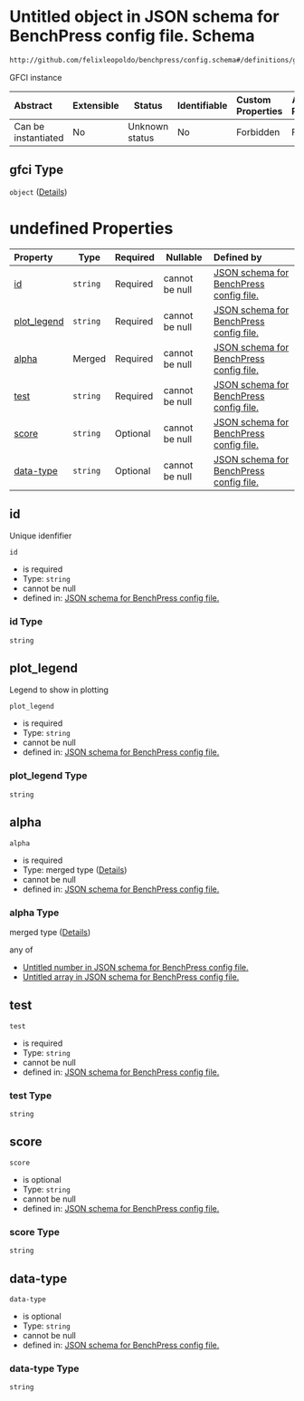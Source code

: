 # Untitled object in JSON schema for BenchPress config file. Schema

```txt
http://github.com/felixleopoldo/benchpress/config.schema#/definitions/gfci
```

GFCI instance


| Abstract            | Extensible | Status         | Identifiable | Custom Properties | Additional Properties | Access Restrictions | Defined In                                                               |
| :------------------ | ---------- | -------------- | ------------ | :---------------- | --------------------- | ------------------- | ------------------------------------------------------------------------ |
| Can be instantiated | No         | Unknown status | No           | Forbidden         | Forbidden             | none                | [config.schema.json\*](../out/config.schema.json "open original schema") |

## gfci Type

`object` ([Details](config-definitions-gfci.md))

# undefined Properties

| Property                    | Type     | Required | Nullable       | Defined by                                                                                                                                                                                            |
| :-------------------------- | -------- | -------- | -------------- | :---------------------------------------------------------------------------------------------------------------------------------------------------------------------------------------------------- |
| [id](#id)                   | `string` | Required | cannot be null | [JSON schema for BenchPress config file.](config-definitions-gfci-properties-id.md "http&#x3A;//github.com/felixleopoldo/benchpress/config.schema#/definitions/gfci/properties/id")                   |
| [plot_legend](#plot_legend) | `string` | Required | cannot be null | [JSON schema for BenchPress config file.](config-definitions-gfci-properties-plot_legend.md "http&#x3A;//github.com/felixleopoldo/benchpress/config.schema#/definitions/gfci/properties/plot_legend") |
| [alpha](#alpha)             | Merged   | Required | cannot be null | [JSON schema for BenchPress config file.](config-definitions-flexprob.md "http&#x3A;//github.com/felixleopoldo/benchpress/config.schema#/definitions/gfci/properties/alpha")                          |
| [test](#test)               | `string` | Required | cannot be null | [JSON schema for BenchPress config file.](config-definitions-gfci-properties-test.md "http&#x3A;//github.com/felixleopoldo/benchpress/config.schema#/definitions/gfci/properties/test")               |
| [score](#score)             | `string` | Optional | cannot be null | [JSON schema for BenchPress config file.](config-definitions-gfci-properties-score.md "http&#x3A;//github.com/felixleopoldo/benchpress/config.schema#/definitions/gfci/properties/score")             |
| [data-type](#data-type)     | `string` | Optional | cannot be null | [JSON schema for BenchPress config file.](config-definitions-gfci-properties-data-type.md "http&#x3A;//github.com/felixleopoldo/benchpress/config.schema#/definitions/gfci/properties/data-type")     |

## id

Unique idenfifier


`id`

-   is required
-   Type: `string`
-   cannot be null
-   defined in: [JSON schema for BenchPress config file.](config-definitions-gfci-properties-id.md "http&#x3A;//github.com/felixleopoldo/benchpress/config.schema#/definitions/gfci/properties/id")

### id Type

`string`

## plot_legend

Legend to show in plotting


`plot_legend`

-   is required
-   Type: `string`
-   cannot be null
-   defined in: [JSON schema for BenchPress config file.](config-definitions-gfci-properties-plot_legend.md "http&#x3A;//github.com/felixleopoldo/benchpress/config.schema#/definitions/gfci/properties/plot_legend")

### plot_legend Type

`string`

## alpha




`alpha`

-   is required
-   Type: merged type ([Details](config-definitions-flexprob.md))
-   cannot be null
-   defined in: [JSON schema for BenchPress config file.](config-definitions-flexprob.md "http&#x3A;//github.com/felixleopoldo/benchpress/config.schema#/definitions/gfci/properties/alpha")

### alpha Type

merged type ([Details](config-definitions-flexprob.md))

any of

-   [Untitled number in JSON schema for BenchPress config file.](config-definitions-prob.md "check type definition")
-   [Untitled array in JSON schema for BenchPress config file.](config-definitions-flexprob-anyof-1.md "check type definition")

## test




`test`

-   is required
-   Type: `string`
-   cannot be null
-   defined in: [JSON schema for BenchPress config file.](config-definitions-gfci-properties-test.md "http&#x3A;//github.com/felixleopoldo/benchpress/config.schema#/definitions/gfci/properties/test")

### test Type

`string`

## score




`score`

-   is optional
-   Type: `string`
-   cannot be null
-   defined in: [JSON schema for BenchPress config file.](config-definitions-gfci-properties-score.md "http&#x3A;//github.com/felixleopoldo/benchpress/config.schema#/definitions/gfci/properties/score")

### score Type

`string`

## data-type




`data-type`

-   is optional
-   Type: `string`
-   cannot be null
-   defined in: [JSON schema for BenchPress config file.](config-definitions-gfci-properties-data-type.md "http&#x3A;//github.com/felixleopoldo/benchpress/config.schema#/definitions/gfci/properties/data-type")

### data-type Type

`string`
